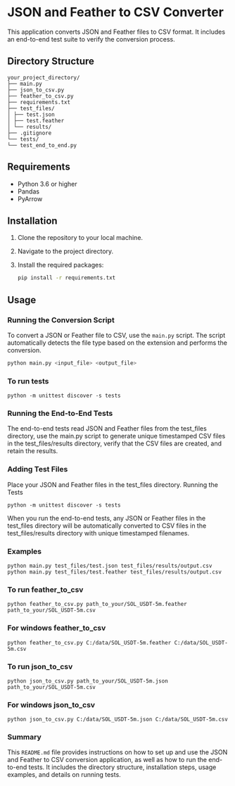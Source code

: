 # JSON and Feather to CSV Converter

This application converts JSON and Feather files to CSV format. It includes an end-to-end test suite to verify the conversion process.

## Directory Structure

```
your_project_directory/
├── main.py
├── json_to_csv.py
├── feather_to_csv.py
├── requirements.txt
├── test_files/
│ ├── test.json
│ ├── test.feather
│ └── results/
├── .gitignore
└── tests/
└── test_end_to_end.py
```

## Requirements

- Python 3.6 or higher
- Pandas
- PyArrow

## Installation

1. Clone the repository to your local machine.
2. Navigate to the project directory.
3. Install the required packages:

    ```sh
    pip install -r requirements.txt
    ```

## Usage

### Running the Conversion Script

To convert a JSON or Feather file to CSV, use the `main.py` script. The script automatically detects the file type based on the extension and performs the conversion.

```sh
python main.py <input_file> <output_file>
```

### To run tests
```
python -m unittest discover -s tests
```

### Running the End-to-End Tests
The end-to-end tests read JSON and Feather files from the test_files directory, use the main.py script to generate unique timestamped CSV files in the test_files/results directory, verify that the CSV files are created, and retain the results.

### Adding Test Files
Place your JSON and Feather files in the test_files directory.
Running the Tests
```
python -m unittest discover -s tests
```
When you run the end-to-end tests, any JSON or Feather files in the test_files directory will be automatically converted to CSV files in the test_files/results directory with unique timestamped filenames.

### Examples
```
python main.py test_files/test.json test_files/results/output.csv
python main.py test_files/test.feather test_files/results/output.csv
```

### To run feather_to_csv
```
python feather_to_csv.py path_to_your/SOL_USDT-5m.feather path_to_your/SOL_USDT-5m.csv
```

### For windows feather_to_csv
```
python feather_to_csv.py C:/data/SOL_USDT-5m.feather C:/data/SOL_USDT-5m.csv
```

### To run json_to_csv
```
python json_to_csv.py path_to_your/SOL_USDT-5m.json path_to_your/SOL_USDT-5m.csv
```

### For windows json_to_csv
```
python json_to_csv.py C:/data/SOL_USDT-5m.json C:/data/SOL_USDT-5m.csv
```

### Summary

This `README.md` file provides instructions on how to set up and use the JSON and Feather to CSV conversion application, as well as how to run the end-to-end tests. It includes the directory structure, installation steps, usage examples, and details on running tests.
